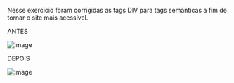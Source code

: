 Nesse exercício foram corrigidas as tags DIV para tags semânticas a fim de tornar o site mais acessível.

ANTES

![image](https://user-images.githubusercontent.com/59934631/200348701-960417af-aa88-40e8-a8f0-33b308fbbbab.png)

DEPOIS

![image](https://user-images.githubusercontent.com/59934631/200348444-b9a1e0f3-c66f-43fa-8796-f6dc9e3fe310.png)
